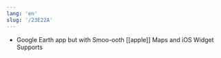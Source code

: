 ```yaml
---
lang: 'en'
slug: '/23E22A'
---
```


- Google Earth app but with Smoo-ooth [[apple]] Maps and iOS Widget Supports
